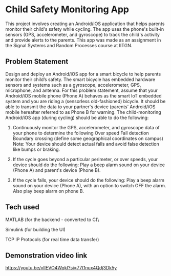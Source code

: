 # Child Safety Monitoring App
This project involves creating an Android/iOS application that helps parents monitor their child's safety while cycling. The app uses the phone's built-in sensors (GPS, accelerometer, and gyroscope) to track the child's activity and provide alerts to the parents. This app was made as an assignment in the Signal Systems and Random Processes course at IITGN.

## Problem Statement
Design and deploy an Android/iOS app for a smart bicycle to help parents monitor their child’s safety.
The smart bicycle has embedded hardware sensors and systems such as a gyroscope, accelerometer, GPS, microphone, and antenna. For this problem statement, assume that your Android/iOS mobile phone (Phone A)  behaves as the smart IoT embedded system and you are riding a (sensorless old-fashioned) bicycle. It should be able to transmit the data to your partner's device (parents’ Android/iOS mobile hereafter referred to as Phone B for warning.
The child-monitoring Android/iOS app (during cycling) should be able to do the following:

1. Continuously monitor the GPS, accelerometer, and gyroscope data of your phone to determine the following
Over speed
Fall detection
Boundary crossing (define some geographical coordinates on campus)
Note: Your device should detect actual falls and avoid false detection like bumps or braking.

2. If the cycle goes beyond a particular perimeter, or over speeds, your device should do the following:
Play a beep alarm sound on your device (Phone A) and parent's device (Phone B).

3. If the cycle falls, your device should do the following:
Play a beep alarm sound on your device (Phone A), with an option to switch OFF the alarm. Also play beep alarm on phone B.

## Tech used
MATLAB (for the backend - converted to C)\

Simulink (for building the UI)

TCP IP Protocols (for real time data transfer)

## Demonstration video link
https://youtu.be/vlIEVO4WqkI?si=77t1nux4Qdj3Dk5y


